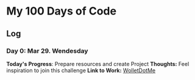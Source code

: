 # My 100 Days of Code
## Log
### Day 0: Mar 29. Wendesday
**Today's Progress**: Prepare resources and create Project
**Thoughts:** Feel inspiration to join this challenge 
**Link to Work:** [WolletDotMe](https://goo.gl/lAa2XG)
